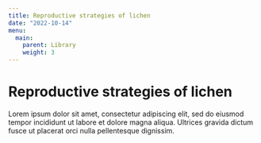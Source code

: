 ```yaml
---
title: Reproductive strategies of lichen
date: "2022-10-14"
menu:
  main:
    parent: Library
    weight: 3
---
```


# Reproductive strategies of lichen

Lorem ipsum dolor sit amet, consectetur adipiscing elit, sed do eiusmod
tempor incididunt ut labore et dolore magna aliqua. Ultrices gravida dictum
fusce ut placerat orci nulla pellentesque dignissim.
